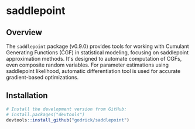 # saddlepoint

## Overview

The `saddlepoint` package (v0.9.0) provides tools for working with Cumulant Generating Functions (CGF) in statistical modeling, focusing on saddlepoint approximation methods. It's designed to automate computation of CGFs, even composite random variables. For parameter estimations using saddlepoint likelihood, automatic differentiation tool is used for accurate gradient-based optimizations.



## Installation

```R
# Install the development version from GitHub:
# install.packages("devtools")
devtools::install_github("godrick/saddlepoint")

